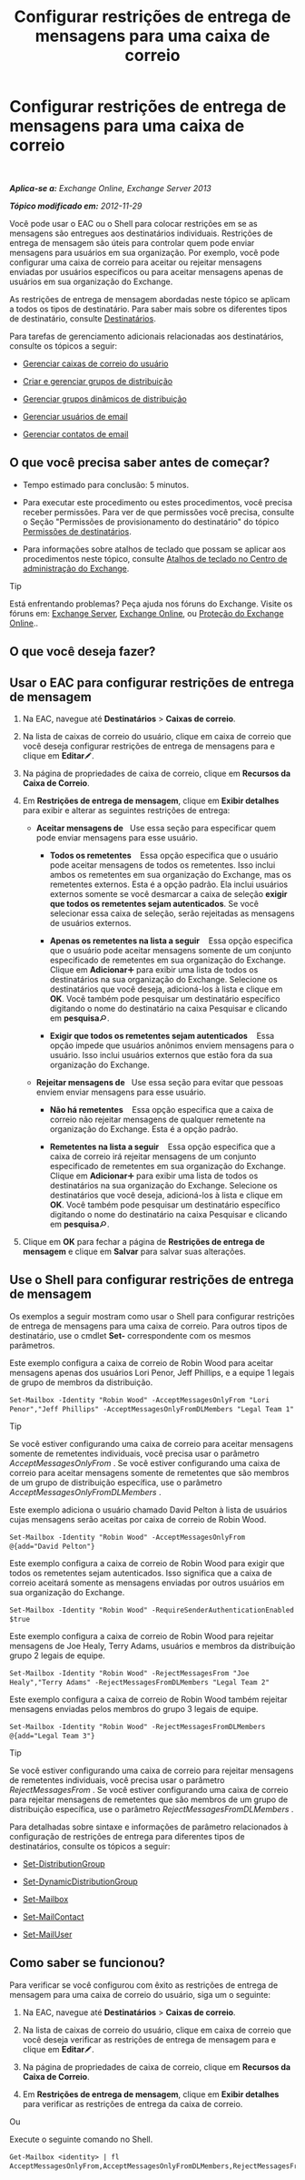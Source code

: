 ﻿---
title: 'Configurar restrições de entrega de mensagens para uma caixa de correio'
TOCTitle: Configurar restrições de entrega de mensagens para uma caixa de correio
ms:assetid: c4b8b89f-3dbe-4cb8-8839-9a4e8067e00c
ms:mtpsurl: https://technet.microsoft.com/pt-br/library/Bb397214(v=EXCHG.150)
ms:contentKeyID: 50556279
ms.date: 05/22/2018
mtps_version: v=EXCHG.150
ms.translationtype: MT
---

# Configurar restrições de entrega de mensagens para uma caixa de correio

 

_**Aplica-se a:** Exchange Online, Exchange Server 2013_

_**Tópico modificado em:** 2012-11-29_

Você pode usar o EAC ou o Shell para colocar restrições em se as mensagens são entregues aos destinatários individuais. Restrições de entrega de mensagem são úteis para controlar quem pode enviar mensagens para usuários em sua organização. Por exemplo, você pode configurar uma caixa de correio para aceitar ou rejeitar mensagens enviadas por usuários específicos ou para aceitar mensagens apenas de usuários em sua organização do Exchange.

As restrições de entrega de mensagem abordadas neste tópico se aplicam a todos os tipos de destinatário. Para saber mais sobre os diferentes tipos de destinatário, consulte [Destinatários](recipients-exchange-2013-help.md).

Para tarefas de gerenciamento adicionais relacionadas aos destinatários, consulte os tópicos a seguir:

  - [Gerenciar caixas de correio do usuário](manage-user-mailboxes-exchange-2013-help.md)

  - [Criar e gerenciar grupos de distribuição](create-and-manage-distribution-groups-exchange-2013-help.md)

  - [Gerenciar grupos dinâmicos de distribuição](manage-dynamic-distribution-groups-exchange-2013-help.md)

  - [Gerenciar usuários de email](manage-mail-users-exchange-2013-help.md)

  - [Gerenciar contatos de email](manage-mail-contacts-exchange-2013-help.md)

## O que você precisa saber antes de começar?

  - Tempo estimado para conclusão: 5 minutos.

  - Para executar este procedimento ou estes procedimentos, você precisa receber permissões. Para ver de que permissões você precisa, consulte o Seção "Permissões de provisionamento do destinatário" do tópico [Permissões de destinatários](recipients-permissions-exchange-2013-help.md).

  - Para informações sobre atalhos de teclado que possam se aplicar aos procedimentos neste tópico, consulte [Atalhos de teclado no Centro de administração do Exchange](keyboard-shortcuts-in-the-exchange-admin-center-exchange-online-protection-help.md).


> [!TIP]
> Está enfrentando problemas? Peça ajuda nos fóruns do Exchange. Visite os fóruns em: <A href="https://go.microsoft.com/fwlink/p/?linkid=60612">Exchange Server</A>, <A href="https://go.microsoft.com/fwlink/p/?linkid=267542">Exchange Online</A>, ou <A href="https://go.microsoft.com/fwlink/p/?linkid=285351">Proteção do Exchange Online</A>..



## O que você deseja fazer?

## Usar o EAC para configurar restrições de entrega de mensagem

1.  Na EAC, navegue até **Destinatários** \> **Caixas de correio**.

2.  Na lista de caixas de correio do usuário, clique em caixa de correio que você deseja configurar restrições de entrega de mensagens para e clique em **Editar**![Ícone de edição](images/JJ218640.6f53ccb2-1f13-4c02-bea0-30690e6ea71d(EXCHG.150).gif "Ícone de edição").

3.  Na página de propriedades de caixa de correio, clique em **Recursos da Caixa de Correio**.

4.  Em **Restrições de entrega de mensagem**, clique em **Exibir detalhes** para exibir e alterar as seguintes restrições de entrega:
    
      - **Aceitar mensagens de**   Use essa seção para especificar quem pode enviar mensagens para esse usuário.
        
          - **Todos os remetentes**    Essa opção especifica que o usuário pode aceitar mensagens de todos os remetentes. Isso inclui ambos os remetentes em sua organização do Exchange, mas os remetentes externos. Esta é a opção padrão. Ela inclui usuários externos somente se você desmarcar a caixa de seleção **exigir que todos os remetentes sejam autenticados**. Se você selecionar essa caixa de seleção, serão rejeitadas as mensagens de usuários externos.
        
          - **Apenas os remetentes na lista a seguir**    Essa opção especifica que o usuário pode aceitar mensagens somente de um conjunto especificado de remetentes em sua organização do Exchange. Clique em **Adicionar**![Ícone Adicionar](images/JJ218640.c1e75329-d6d7-4073-a27d-498590bbb558(EXCHG.150).gif "Ícone Adicionar") para exibir uma lista de todos os destinatários na sua organização do Exchange. Selecione os destinatários que você deseja, adicioná-los à lista e clique em **OK**. Você também pode pesquisar um destinatário específico digitando o nome do destinatário na caixa Pesquisar e clicando em **pesquisa**![Ícone Pesquisar](images/Dn750895.773574d0-9b92-4cab-9f6b-81532c7418b9(EXCHG.150).gif "Ícone Pesquisar").
        
          - **Exigir que todos os remetentes sejam autenticados**    Essa opção impede que usuários anônimos enviem mensagens para o usuário. Isso inclui usuários externos que estão fora da sua organização do Exchange.
    
      - **Rejeitar mensagens de**   Use essa seção para evitar que pessoas enviem enviar mensagens para esse usuário.
        
          - **Não há remetentes**    Essa opção especifica que a caixa de correio não rejeitar mensagens de qualquer remetente na organização do Exchange. Esta é a opção padrão.
        
          - **Remetentes na lista a seguir**    Essa opção especifica que a caixa de correio irá rejeitar mensagens de um conjunto especificado de remetentes em sua organização do Exchange. Clique em **Adicionar**![Ícone Adicionar](images/JJ218640.c1e75329-d6d7-4073-a27d-498590bbb558(EXCHG.150).gif "Ícone Adicionar") para exibir uma lista de todos os destinatários na sua organização do Exchange. Selecione os destinatários que você deseja, adicioná-los à lista e clique em **OK**. Você também pode pesquisar um destinatário específico digitando o nome do destinatário na caixa Pesquisar e clicando em **pesquisa**![Ícone Pesquisar](images/Dn750895.773574d0-9b92-4cab-9f6b-81532c7418b9(EXCHG.150).gif "Ícone Pesquisar").

5.  Clique em **OK** para fechar a página de **Restrições de entrega de mensagem** e clique em **Salvar** para salvar suas alterações.

## Use o Shell para configurar restrições de entrega de mensagem

Os exemplos a seguir mostram como usar o Shell para configurar restrições de entrega de mensagens para uma caixa de correio. Para outros tipos de destinatário, use o cmdlet **Set-** correspondente com os mesmos parâmetros.

Este exemplo configura a caixa de correio de Robin Wood para aceitar mensagens apenas dos usuários Lori Penor, Jeff Phillips, e a equipe 1 legais de grupo de membros da distribuição.

    Set-Mailbox -Identity "Robin Wood" -AcceptMessagesOnlyFrom "Lori Penor","Jeff Phillips" -AcceptMessagesOnlyFromDLMembers "Legal Team 1"


> [!TIP]
> Se você estiver configurando uma caixa de correio para aceitar mensagens somente de remetentes individuais, você precisa usar o parâmetro <EM>AcceptMessagesOnlyFrom</EM> . Se você estiver configurando uma caixa de correio para aceitar mensagens somente de remetentes que são membros de um grupo de distribuição específica, use o parâmetro <EM>AcceptMessagesOnlyFromDLMembers</EM> .



Este exemplo adiciona o usuário chamado David Pelton à lista de usuários cujas mensagens serão aceitas por caixa de correio de Robin Wood.

    Set-Mailbox -Identity "Robin Wood" -AcceptMessagesOnlyFrom @{add="David Pelton"}

Este exemplo configura a caixa de correio de Robin Wood para exigir que todos os remetentes sejam autenticados. Isso significa que a caixa de correio aceitará somente as mensagens enviadas por outros usuários em sua organização do Exchange.

    Set-Mailbox -Identity "Robin Wood" -RequireSenderAuthenticationEnabled $true

Este exemplo configura a caixa de correio de Robin Wood para rejeitar mensagens de Joe Healy, Terry Adams, usuários e membros da distribuição grupo 2 legais de equipe.

    Set-Mailbox -Identity "Robin Wood" -RejectMessagesFrom "Joe Healy","Terry Adams" -RejectMessagesFromDLMembers "Legal Team 2"

Este exemplo configura a caixa de correio de Robin Wood também rejeitar mensagens enviadas pelos membros do grupo 3 legais de equipe.

    Set-Mailbox -Identity "Robin Wood" -RejectMessagesFromDLMembers @{add="Legal Team 3"}


> [!TIP]
> Se você estiver configurando uma caixa de correio para rejeitar mensagens de remetentes individuais, você precisa usar o parâmetro <EM>RejectMessagesFrom</EM> . Se você estiver configurando uma caixa de correio para rejeitar mensagens de remetentes que são membros de um grupo de distribuição específica, use o parâmetro <EM>RejectMessagesFromDLMembers</EM> .



Para detalhadas sobre sintaxe e informações de parâmetro relacionados à configuração de restrições de entrega para diferentes tipos de destinatários, consulte os tópicos a seguir:

  - [Set-DistributionGroup](https://technet.microsoft.com/pt-br/library/bb124955\(v=exchg.150\))

  - [Set-DynamicDistributionGroup](https://technet.microsoft.com/pt-br/library/bb123796\(v=exchg.150\))

  - [Set-Mailbox](https://technet.microsoft.com/pt-br/library/bb123981\(v=exchg.150\))

  - [Set-MailContact](https://technet.microsoft.com/pt-br/library/aa995950\(v=exchg.150\))

  - [Set-MailUser](https://technet.microsoft.com/pt-br/library/aa995971\(v=exchg.150\))

## Como saber se funcionou?

Para verificar se você configurou com êxito as restrições de entrega de mensagem para uma caixa de correio do usuário, siga um o seguinte:

1.  Na EAC, navegue até **Destinatários** \> **Caixas de correio**.

2.  Na lista de caixas de correio do usuário, clique em caixa de correio que você deseja verificar as restrições de entrega de mensagem para e clique em **Editar**![Ícone de edição](images/JJ218640.6f53ccb2-1f13-4c02-bea0-30690e6ea71d(EXCHG.150).gif "Ícone de edição").

3.  Na página de propriedades de caixa de correio, clique em **Recursos da Caixa de Correio**.

4.  Em **Restrições de entrega de mensagem**, clique em **Exibir detalhes** para verificar as restrições de entrega da caixa de correio.

Ou

Execute o seguinte comando no Shell.

    Get-Mailbox <identity> | fl AcceptMessagesOnlyFrom,AcceptMessagesOnlyFromDLMembers,RejectMessagesFrom,RejectMessagesFromDLMembers,RequireSenderAuthenticationEnabled

